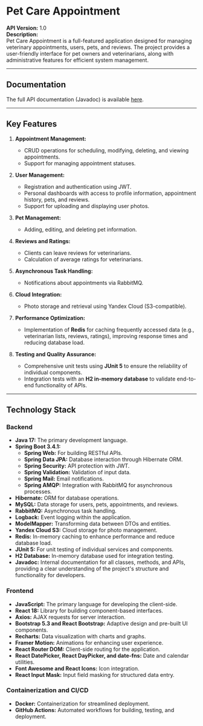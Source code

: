 # Pet Care Appointment

**API Version:** 1.0  
**Description:**  
Pet Care Appointment is a full-featured application designed for managing veterinary appointments, users, pets, and reviews. The project provides a user-friendly interface for pet owners and veterinarians, along with administrative features for efficient system management.

---

## Documentation

The full API documentation (Javadoc) is available [here](https://oleg-toropov.github.io/pet-care-appointment/).

---

## Key Features

1. **Appointment Management:**
    - CRUD operations for scheduling, modifying, deleting, and viewing appointments.
    - Support for managing appointment statuses.

2. **User Management:**
    - Registration and authentication using JWT.
    - Personal dashboards with access to profile information, appointment history, pets, and reviews.
    - Support for uploading and displaying user photos.

3. **Pet Management:**
    - Adding, editing, and deleting pet information.

4. **Reviews and Ratings:**
    - Clients can leave reviews for veterinarians.
    - Calculation of average ratings for veterinarians.

5. **Asynchronous Task Handling:**
    - Notifications about appointments via RabbitMQ.

6. **Cloud Integration:**
    - Photo storage and retrieval using Yandex Cloud (S3-compatible).

7. **Performance Optimization:**
    - Implementation of **Redis** for caching frequently accessed data (e.g., veterinarian lists, reviews, ratings), improving response times and reducing database load.

8. **Testing and Quality Assurance:**
    - Comprehensive unit tests using **JUnit 5** to ensure the reliability of individual components.
    - Integration tests with an **H2 in-memory database** to validate end-to-end functionality of APIs.

---

## Technology Stack

### Backend
- **Java 17:** The primary development language.
- **Spring Boot 3.4.1:**
    - **Spring Web:** For building RESTful APIs.
    - **Spring Data JPA:** Database interaction through Hibernate ORM.
    - **Spring Security:** API protection with JWT.
    - **Spring Validation:** Validation of input data.
    - **Spring Mail:** Email notifications.
    - **Spring AMQP:** Integration with RabbitMQ for asynchronous processes.
- **Hibernate:** ORM for database operations.
- **MySQL:** Data storage for users, pets, appointments, and reviews.
- **RabbitMQ:** Asynchronous task handling.
- **Logback:** Event logging within the application.
- **ModelMapper:** Transforming data between DTOs and entities.
- **Yandex Cloud S3:** Cloud storage for photo management.
- **Redis:** In-memory caching to enhance performance and reduce database load.
- **JUnit 5:** For unit testing of individual services and components.
- **H2 Database:** In-memory database used for integration testing.
- **Javadoc:** Internal documentation for all classes, methods, and APIs, providing a clear understanding of the project's structure and functionality for developers.

### Frontend
- **JavaScript:** The primary language for developing the client-side.
- **React 18:** Library for building component-based interfaces.
- **Axios:** AJAX requests for server interaction.
- **Bootstrap 5.3 and React Bootstrap:** Adaptive design and pre-built UI components.
- **Recharts:** Data visualization with charts and graphs.
- **Framer Motion:** Animations for enhancing user experience.
- **React Router DOM:** Client-side routing for the application.
- **React DatePicker, React DayPicker, and date-fns:** Date and calendar utilities.
- **Font Awesome and React Icons:** Icon integration.
- **React Input Mask:** Input field masking for structured data entry.

### Containerization and CI/CD
- **Docker:** Containerization for streamlined deployment.
- **GitHub Actions:** Automated workflows for building, testing, and deployment.
